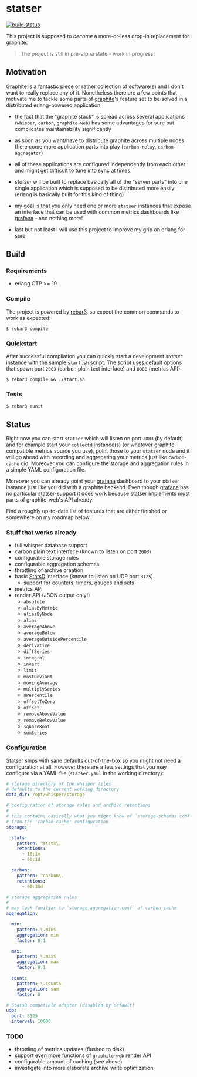 
# statser

[![build status](https://api.travis-ci.org/kongo2002/statser.svg)][travis]

This project is supposed to *become* a more-or-less drop-in replacement for
[graphite][graphite].

> The project is still in pre-alpha state - work in progress!


## Motivation

[Graphite][graphite] is a fantastic piece or rather collection of software(s)
and I don't want to really replace any of it. Nonetheless there are a few points
that motivate me to tackle some parts of [graphite][graphite]'s feature set to
be solved in a distributed erlang-powered application.

- the fact that the "graphite stack" is spread across several applications
  (`whisper`, `carbon`, `graphite-web`) has some advantages for sure but
  complicates maintainability significantly

- as soon as you want/have to distribute graphite across multiple nodes there
  come more application parts into play (`carbon-relay`, `carbon-aggregator`)

- all of these applications are configured independently from each other and
  might get difficult to tune into sync at times

- *statser* will be built to replace basically all of the "server parts" into
  one single application which is supposed to be distributed more easily (erlang
  is basically built for this kind of thing)

- my goal is that you only need one or more `statser` instances that expose an
  interface that can be used with common metrics dashboards like
  [grafana][grafana] - and nothing more!

- last but not least I will use this project to improve my grip on erlang for
  sure


## Build

### Requirements

* erlang OTP >= 19


### Compile

The project is powered by [rebar3][rebar3], so expect the common commands to
work as expected:

    $ rebar3 compile


### Quickstart

After successful compilation you can quickly start a development *statser*
instance with the sample `start.sh` script. The script uses default options that
spawn port `2003` (carbon plain text interface) and `8080` (metrics API):

    $ rebar3 compile && ./start.sh


### Tests

    $ rebar3 eunit


## Status

Right now you can start `statser` which will listen on port `2003` (by default)
and for example start your `collectd` instance(s) (or whatever graphite
compatible metrics source you use), point those to your `statser` node and it
will go ahead with recording and aggregating your metrics just like
`carbon-cache` did. Moreover you can configure the storage and aggregation rules
in a simple YAML configuration file.

Moreover you can already point your [grafana][grafana] dashboard to your statser
instance just like you did with a graphite backend. Even though
[grafana][grafana] has no particular statser-support it does work because
statser implements most parts of graphite-web's API already.

Find a roughly up-to-date list of features that are either finished or somewhere
on my roadmap below.


### Stuff that works already

* full whisper database support
* carbon plain text interface (known to listen on port `2003`)
* configurable storage rules
* configurable aggregation schemes
* throttling of archive creation
* basic [StatsD][statsd] interface (known to listen on UDP port `8125`)
    - support for counters, timers, gauges and sets
* metrics API
* render API (JSON output only!)
    - `absolute`
    - `aliasByMetric`
    - `aliasByNode`
    - `alias`
    - `averageAbove`
    - `averageBelow`
    - `averageOutsidePercentile`
    - `derivative`
    - `diffSeries`
    - `integral`
    - `invert`
    - `limit`
    - `mostDeviant`
    - `movingAverage`
    - `multiplySeries`
    - `nPercentile`
    - `offsetToZero`
    - `offset`
    - `removeAboveValue`
    - `removeBelowValue`
    - `squareRoot`
    - `sumSeries`


### Configuration

Statser ships with sane defaults out-of-the-box so you might not need a
configuration at all. However there are a few settings that you may configure
via a YAML file (`statser.yaml` in the working directory):

```yaml
# storage directory of the whisper files
# defaults to the current working directory
data_dir: /opt/whisper/storage

# configuration of storage rules and archive retentions
#
# this contains basically what you might know of `storage-schemas.conf`
# from the 'carbon-cache' configuration
storage:

  stats:
    pattern: ^stats\.
    retentions:
      - 10:1m
      - 60:1d

  carbon:
    pattern: ^carbon\.
    retentions:
      - 60:30d

# storage aggregation rules
#
# may look familiar to `storage-aggregation.conf` of carbon-cache
aggregation:

  min:
    pattern: \.min$
    aggregation: min
    factor: 0.1

  max:
    pattern: \.max$
    aggregation: max
    factor: 0.1

  count:
    pattern: \.count$
    aggregation: sum
    factor: 0

# StatsD compatible adapter (disabled by default)
udp:
  port: 8125
  interval: 10000
```


### TODO

* throttling of metrics updates (flushed to disk)
* support even more functions of `graphite-web` render API
* configurable amount of caching (see above)
* investigate into more elaborate archive write optimization


[rebar3]: https://www.rebar3.org/
[graphite]: https://graphiteapp.org/
[grafana]: https://grafana.com/
[travis]: https://travis-ci.org/kongo2002/statser/
[statsd]: https://github.com/etsy/statsd/
